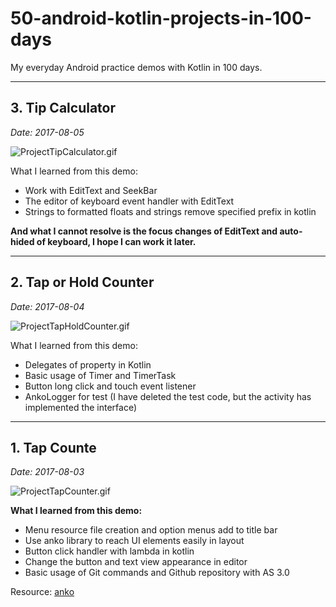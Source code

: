 # 50-android-kotlin-projects-in-100-days
My everyday Android practice demos with Kotlin in 100 days.

***
## 3. Tip Calculator

*Date: 2017-08-05*

![ProjectTipCalculator.gif](https://github.com/spkingr/50-android-kotlin-projects-in-100-days/raw/master/ProjectTipCalculator/ProjectTipCalculator.gif)

What I learned from this demo:

* Work with EditText and SeekBar
* The editor of keyboard event handler with EditText
* Strings to formatted floats and strings remove specified prefix in kotlin

**And what I cannot resolve is the focus changes of EditText and auto-hided of keyboard, I hope I can work it later.**

***
## 2. Tap or Hold Counter

*Date: 2017-08-04*

![ProjectTapHoldCounter.gif](https://github.com/spkingr/50-android-kotlin-projects-in-100-days/raw/master/ProjectTapHoldCounter/ProjectTapHoldCounter.gif)

What I learned from this demo:

* Delegates of property in Kotlin
* Basic usage of Timer and TimerTask
* Button long click and touch event listener
* AnkoLogger for test (I have deleted the test code, but the activity has implemented the interface)

***
## 1. Tap Counte

*Date: 2017-08-03*

![ProjectTapCounter.gif](https://github.com/spkingr/50-android-kotlin-projects-in-100-days/raw/master/ProjectTapCounter/ProjectTapCounter.gif)

**What I learned from this demo:**

* Menu resource file creation and option menus add to title bar
* Use anko library to reach UI elements easily in layout
* Button click handler with lambda in kotlin
* Change the button and text view appearance in editor
* Basic usage of Git commands and Github repository with AS 3.0

Resource: [anko](https://github.com/Kotlin/anko)

